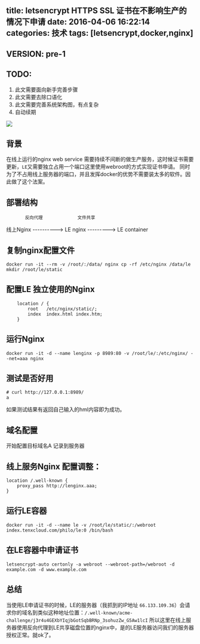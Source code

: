 title: letsencrypt HTTPS SSL 证书在不影响生产的情况下申请
date: 2016-04-06 16:22:14
categories: 技术
tags: [letsencrypt,docker,nginx]
---

## VERSION: pre-1

## TODO:

1. 此文需要面向新手完善步骤
2. 此文需要去除口语化
3. 此文需要完善系统架构图，有点复杂
4. 自动续期

![](https://letsencrypt.org/images/letsencrypt-logo-horizontal.svg)

## 背景

在线上运行的nginx web service 需要持续不间断的做生产服务，这时候证书需要更新，`LE`又需要独立占用一个端口这里使用webroot的方式实现证书申请。
同时为了不占用线上服务器的端口，并且发挥docker的优势不需要装太多的软件。因此做了这个法案。

## 部署结构
           反向代理             文件共享
线上Nginx ----------> LE nginx ---------> LE container

## 复制nginx配置文件

``` shell
docker run -it --rm -v /root/:/data/ nginx cp -rf /etc/nginx /data/le
mkdir /root/le/static
```

## 配置LE 独立使用的Nginx

```
    location / {
        root   /etc/nginx/static/;
        index  index.html index.htm;
    }
```

## 运行Nginx
```
docker run -it -d --name lenginx -p 8989:80 -v /root/le/:/etc/nginx/ --net=aaa nginx
```

## 测试是否好用

```
# curl http://127.0.0.1:8989/
a
```

如果测试结果有返回自己输入的hml内容即为成功。

## 域名配置

开始配置目标域名A 记录到服务器

## 线上服务Nginx 配置调整：
```
location /.well-known {
    proxy_pass http://lenginx.aaa;
}
```

## 运行LE容器
```
docker run -it -d --name le -v /root/le/static/:/webroot index.tenxcloud.com/philo/le:0 /bin/bash
```

## 在LE容器中申请证书

```
letsencrypt-auto certonly -a webroot --webroot-path=/webroot -d example.com -d www.example.com
```

## 总结

当使用LE申请证书的时候，LE的服务器（我抓到的IP地址 `66.133.109.36`）会请求你的域名到类似这种地址位置：`/.well-known/acme-challenge/j3r4u4GEXbYIqjbGotSqbBRNp_3sohuzZw_G5Aw1lcI` 所以这里在线上服务器使用反向代理到LE共享磁盘位置的nginx中，是的LE服务器访问我们的服务器授权正常。就ok了。
